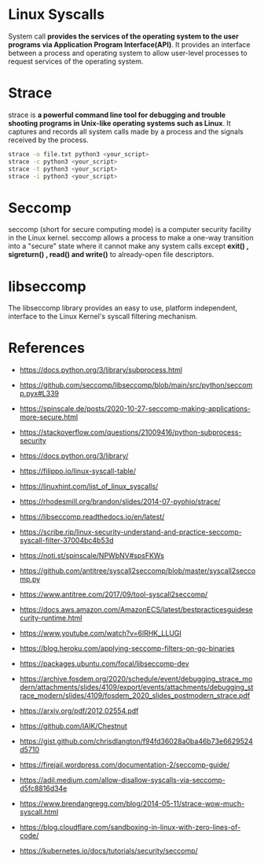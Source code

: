# Linux Syscalls

System call **provides the services of the operating system to the user programs via Application Program Interface(API)**. It provides an interface between a process and operating system to allow user-level processes to request services of the operating system.

# Strace

strace is **a powerful command line tool for debugging and trouble shooting programs in Unix-like operating systems such as Linux**. It captures and records all system calls made by a process and the signals received by the process. 

```sh
strace -o file.txt python3 <your_script>
strace -c python3 <your_script>
strace -t python3 <your_script>
strace -i python3 <your_script>
``` 

# Seccomp

seccomp (short for secure computing mode) is a computer security facility in the Linux kernel. seccomp allows a process to make a one-way transition into a "secure" state where it cannot make any system calls except **exit() , sigreturn() , read() and write()** to already-open file descriptors.

# libseccomp

The libseccomp library provides an easy to use, platform independent, interface to the Linux Kernel's syscall filtering mechanism.

# References

* https://docs.python.org/3/library/subprocess.html
* https://github.com/seccomp/libseccomp/blob/main/src/python/seccomp.pyx#L339
* https://spinscale.de/posts/2020-10-27-seccomp-making-applications-more-secure.html
* https://stackoverflow.com/questions/21009416/python-subprocess-security
* https://docs.python.org/3/library/
* https://filippo.io/linux-syscall-table/

* https://linuxhint.com/list_of_linux_syscalls/

* https://rhodesmill.org/brandon/slides/2014-07-pyohio/strace/

* https://libseccomp.readthedocs.io/en/latest/

* https://scribe.rip/linux-security-understand-and-practice-seccomp-syscall-filter-37004bc4b53d

* https://noti.st/spinscale/NPWbNV#spsFKWs

* https://github.com/antitree/syscall2seccomp/blob/master/syscall2seccomp.py

* https://www.antitree.com/2017/09/tool-syscall2seccomp/

* https://docs.aws.amazon.com/AmazonECS/latest/bestpracticesguidesecurity-runtime.html

* https://www.youtube.com/watch?v=6lRHK_LLUGI

* https://blog.heroku.com/applying-seccomp-filters-on-go-binaries

* https://packages.ubuntu.com/focal/libseccomp-dev

* https://archive.fosdem.org/2020/schedule/event/debugging_strace_modern/attachments/slides/4109/export/events/attachments/debugging_strace_modern/slides/4109/fosdem_2020_slides_postmodern_strace.pdf

* https://arxiv.org/pdf/2012.02554.pdf

* https://github.com/IAIK/Chestnut

* https://gist.github.com/chrisdlangton/f94fd36028a0ba46b73e6629524d5710

* https://firejail.wordpress.com/documentation-2/seccomp-guide/

* https://adil.medium.com/allow-disallow-syscalls-via-seccomp-d5fc8816d34e

* https://www.brendangregg.com/blog/2014-05-11/strace-wow-much-syscall.html

* https://blog.cloudflare.com/sandboxing-in-linux-with-zero-lines-of-code/

* https://kubernetes.io/docs/tutorials/security/seccomp/